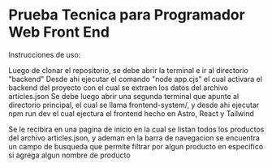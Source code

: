 # Prueba Tecnica para Programador Web Front End

Instrucciones de uso:

Luego de clonar el repositorio, se debe abrir la terminal e ir al directorio "backend"
Desde ahi ejecutar el comando "node app.cjs" el cual activara el backend del proyecto con el cual se extraen los datos del archivo articles.json
Se debe luego abrir una segunda terminal que apunte al directorio principal, el cual se llama frontend-system/, y desde ahi ejecutar npm run dev el cual ejectura el frontend hecho en Astro, React y Tailwind

Se le recibira en una pagina de inicio en la cual se listan todos los productos del archivo articles.json, y ademan en la barra de navegacion se encuentra un campo de busqueda que permite filtrar por
algun producto en especifico si agrega algun nombre de producto


